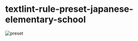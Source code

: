 # textlint-rule-preset-japanese-elementary-school

![preset](/packages/textlint-rule-preset-japanese-elementary-school/)

